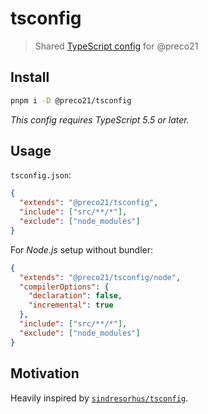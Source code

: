 # tsconfig

> Shared [TypeScript config](https://www.typescriptlang.org/docs/handbook/tsconfig-json.html) for @preco21

## Install

```bash
pnpm i -D @preco21/tsconfig
```

*This config requires TypeScript 5.5 or later.*

## Usage

`tsconfig.json`:

```json
{
  "extends": "@preco21/tsconfig",
  "include": ["src/**/*"],
  "exclude": ["node_modules"]
}
```

For *Node.js* setup without bundler:

```json
{
  "extends": "@preco21/tsconfig/node",
  "compilerOptions": {
    "declaration": false,
    "incremental": true
  },
  "include": ["src/**/*"],
  "exclude": ["node_modules"]
}
```

## Motivation

Heavily inspired by [`sindresorhus/tsconfig`](https://github.com/sindresorhus/tsconfig).
